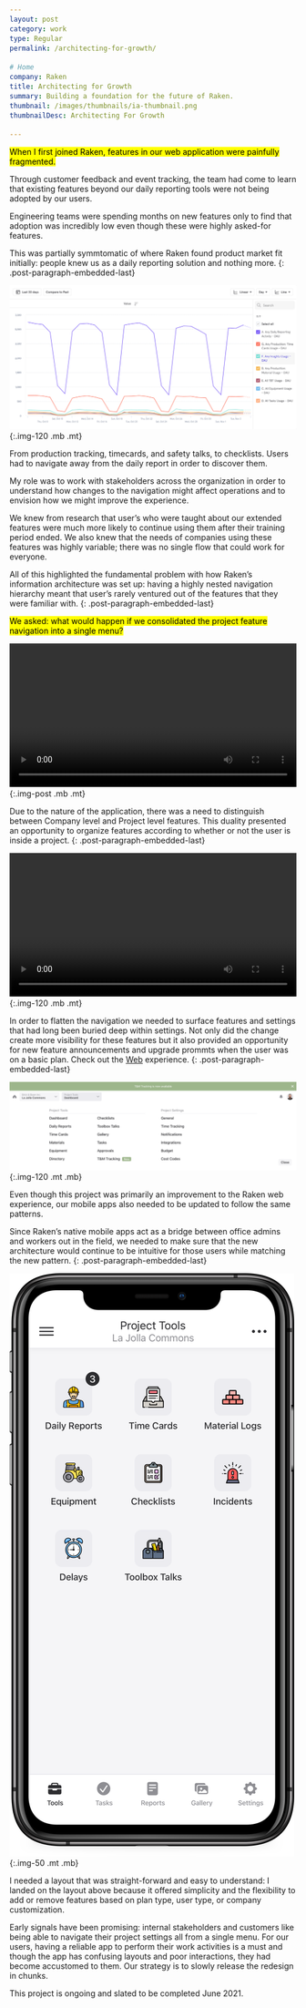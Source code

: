 ```yaml
---
layout: post
category: work
type: Regular
permalink: /architecting-for-growth/

# Home
company: Raken
title: Architecting for Growth
summary: Building a foundation for the future of Raken.
thumbnail: /images/thumbnails/ia-thumbnail.png
thumbnailDesc: Architecting For Growth

---
```


<mark>When I first joined Raken, features in our web application were painfully fragmented.</mark>

Through customer feedback and event tracking, the team had come to learn that existing features beyond our daily reporting tools were not being adopted by our users.

Engineering teams were spending months on new features only to find that adoption was incredibly low even though these were highly asked-for features.

This was partially symmtomatic of where Raken found product market fit initially: people knew us as a daily reporting solution and nothing more.
{: .post-paragraph-embedded-last}

![Mixpanel data showing feature usage](../assets/img/raken/mixpanel.png){:.img-120 .mb .mt}

From production tracking, timecards, and safety talks, to checklists. Users had to navigate away from the daily report in order to discover them.


My role was to work with stakeholders across the organization in order to understand how changes to the navigation might affect operations and to envision how we might improve the experience.

We knew from research that user’s who were taught about our extended features were much more likely to continue using them after their training period ended. We also knew that the needs of companies using these features was highly variable; there was no single flow that could work for everyone.

All of this highlighted the fundamental problem with how Raken’s information architecture was set up: having a highly nested navigation hierarchy meant that user’s rarely ventured out of the features that they were familiar with.
{: .post-paragraph-embedded-last}

<mark>We asked: what would happen if we consolidated the project feature navigation into a single menu?</mark>

<video autoplay loop width="100%">
  <source src="../assets/img/raken/information-architecture.mp4" type="video/mp4">
  <source src="../assets/img/raken/information-architecture.webm" type="video/webm">
  <p>Your browser doesn't support HTML5 video. Here is
     a <a href="../assets/img/raken/information-architecture.mp4">link to the video</a> instead.</p>
</video>{:.img-post .mb .mt}

Due to the nature of the application, there was a need to distinguish between Company level and Project level features. This duality presented an opportunity to organize features according to whether or not the user is inside a project.
{: .post-paragraph-embedded-last}

<video autoplay loop width="100%">
  <source src="../assets/img/raken/project-and-company.mp4" type="video/mp4">
  <source src="../assets/img/raken/project-and-company.webm" type="video/webm">
  <p>Your browser doesn't support HTML5 video. Here is
     a <a href="../assets/img/raken/project-and-company.mp4">link to the video</a> instead.</p>
</video>{:.img-120 .mb .mt}

In order to flatten the navigation we needed to surface features and settings that had long been buried deep within settings. Not only did the change create more visibility for these features but it also provided an opportunity for new feature announcements and upgrade prommts when the user was on a basic plan. Check out the [Web](https://www.sketch.com/s/99011ff7-74b8-40fe-9053-45e867580ab6/v/ZWj8j5/a/kwMv79/play) experience.
{: .post-paragraph-embedded-last}

![New feature announcements](../assets/img/raken/upgrade-mega-menu.png){:.img-120 .mt .mb}

Even though this project was primarily an improvement to the Raken web experience, our mobile apps also needed to be updated to follow the same patterns.

Since Raken’s native mobile apps act as a bridge between office admins and workers out in the field, we needed to make sure that the new architecture would continue to be intuitive for those users while matching the new pattern. 
{: .post-paragraph-embedded-last}

![Project tools on iOS](../assets/img/raken/mobile-tools.png){:.img-50 .mt .mb}

I needed a layout that was straight-forward and easy to understand: I landed on the layout above because it offered simplicity and the flexibility to add or remove features based on plan type, user type, or company customization.

Early signals have been promising: internal stakeholders and customers like being able to navigate their project settings all from a single menu. For our users, having a reliable app to perform their work activities is a must and though the app has confusing layouts and poor interactions, they had become accustomed to them. Our strategy is to slowly release the redesign in chunks.

This project is ongoing and slated to be completed June 2021.

